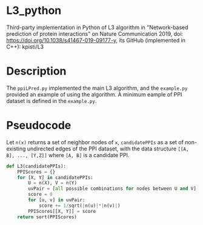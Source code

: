 # L3_python
Third-party implementation in Python of L3 algorithm in "Network-based prediction of protein interactions" on Nature Communication 2019, doi: https://doi.org/10.1038/s41467-019-09177-y, its GitHub (implemented in C++): kpisti/L3

# Description
The `ppiLPred.py` implemented the main L3 algorithm, and the `example.py` provided an example of using the algorithm. A minimum eample of PPI dataset is defined in the `example.py`.

# Pseudocode
Let `n(x)` returns a set of neighbor nodes of `x`, `candidatePPIs` as a set of non-existing undirected edges of the PPI dataset, with the data structure `[[A, B], ..., [Y,Z]]` where `[A, B]` is a candidate PPI.

```python
def L3(candidatePPIs):
    PPIScores = {}
    for [X, Y] in candidatePPIs:
        U = n(X), V = n(Y)
        uvPair = [all possible combinations for nodes between U and V]
        score = 0
        for [u, v] in uvPair:
            score += 1/sqrt(|n(u)|*|n(v)|)
        PPIScores[[X, Y]] = score
    return sort(PPIScores)
```

